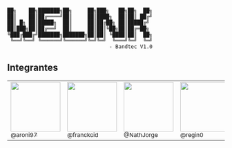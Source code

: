 ```
██╗    ██╗███████╗██╗     ██╗███╗   ██╗██╗  ██╗
██║    ██║██╔════╝██║     ██║████╗  ██║██║ ██╔╝
██║ █╗ ██║█████╗  ██║     ██║██╔██╗ ██║█████╔╝ 
██║███╗██║██╔══╝  ██║     ██║██║╚██╗██║██╔═██╗ 
╚███╔███╔╝███████╗███████╗██║██║ ╚████║██║  ██╗
 ╚══╝╚══╝ ╚══════╝╚══════╝╚═╝╚═╝  ╚═══╝╚═╝  ╚═╝
                                 - Bandtec V1.0
```

## Integrantes

|   |   |   |   |   |
|---|---|---|---|---|
| [<img src="https://avatars0.githubusercontent.com/u/46352085?v=4" width=115><br><sub>@aroni97</sub>](https://github.com/aroni97)  | [<img src="https://avatars3.githubusercontent.com/u/12754297?v=4" width=115><br><sub>@franckcid</sub>](https://github.com/franckcid)  | [<img src="https://avatars0.githubusercontent.com/u/46352085?v=4" width=115><br><sub>@NathJorge</sub>](https://github.com/nathjorge)  | [<img src="https://avatars3.githubusercontent.com/u/47605728?v=4" width=115><br><sub>@regin0</sub>](https://github.com/regin0)  |  [<img src="https://avatars1.githubusercontent.com/u/43658914?v=4" width=115><br><sub>@WillianNM</sub>](https://github.com/williamnm) |

